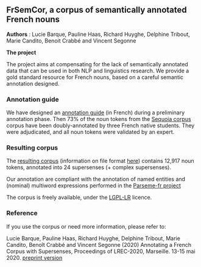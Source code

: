 ## FrSemCor, a corpus of semantically annotated French nouns

**Authors** : Lucie Barque, Pauline Haas, Richard Huyghe, Delphine Tribout, Marie Candito, Benoit Crabbé and Vincent Segonne

**The project** 

The project aims at compensating for the lack of semantically annotated data that can be used in both NLP and linguistics research. We provide a gold standard resource for French nouns, based on a careful semantic annotation designed. 

### Annotation guide

We have designed an [annotation guide](https://github.com/FrSemCor/FrSemCor/blob/master/guideAnno-FR-SemCor.pdf) (in French) during a preliminary annotation phase. Then 73% of the noun tokens from the 
[Sequoia corpus](https://deep-sequoia.inria.fr) corpus have been doubly-annotated by three French native students. They were adjudicated, and all noun tokens were validated by an expert. 

### Resulting corpus
The [resulting corpus](https://github.com/FrSemCor/FrSemCor/blob/master/sequoia-9.1.frsemcor) (information on file format [here](https://github.com/FrSemCor/FrSemCor/blob/master/fr_semcor_format)) contains 12,917 noun tokens, annotated into 24 supersenses (+ complex supersenses). 

Our annotation are compliant with the annotation of named entities and (nominal) multiword expressions performed in the [Parseme-fr project](https://gitlab.lis-lab.fr/PARSEME-FR/PARSEME-FR-public/) 

The corpus is freely available, under the [LGPL-LR](https://spdx.org/licenses/LGPLLR.html) licence.

### Reference

If you use the corpus or need more information, please refer to:

Lucie Barque, Pauline Haas, Richard Huyghe, Delphine Tribout, Marie Candito, Benoît Crabbé and Vincent Segonne (2020) Annotating a French Corpus with Supersenses, Proceedings of LREC-2020, Marseille. 13-15 mai 2020. [preprint version](https://github.com/FrSemCor/FrSemCor/blob/master/Fr_SemCor_LREC2020.pdf)
